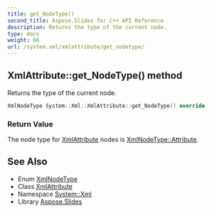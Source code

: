 ```yaml
---
title: get_NodeType()
second_title: Aspose.Slides for C++ API Reference
description: Returns the type of the current node.
type: docs
weight: 66
url: /system.xml/xmlattribute/get_nodetype/
---
```

## XmlAttribute::get_NodeType() method


Returns the type of the current node.

```cpp
XmlNodeType System::Xml::XmlAttribute::get_NodeType() override
```


### Return Value

The node type for [XmlAttribute](../) nodes is [XmlNodeType::Attribute](../../xmlnodetype/).

## See Also

* Enum [XmlNodeType](../../xmlnodetype/)
* Class [XmlAttribute](../)
* Namespace [System::Xml](../../)
* Library [Aspose.Slides](../../../)